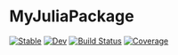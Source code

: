 # MyJuliaPackage

[![Stable](https://img.shields.io/badge/docs-stable-blue.svg)](https://smonel.github.io/MyJuliaPackage.jl/stable/)
[![Dev](https://img.shields.io/badge/docs-dev-blue.svg)](https://smonel.github.io/MyJuliaPackage.jl/dev/)
[![Build Status](https://github.com/smonel/MyJuliaPackage.jl/actions/workflows/CI.yml/badge.svg?branch=main)](https://github.com/smonel/MyJuliaPackage.jl/actions/workflows/CI.yml?query=branch%3Amain)
[![Coverage](https://codecov.io/gh/smonel/MyJuliaPackage.jl/branch/main/graph/badge.svg)](https://codecov.io/gh/smonel/MyJuliaPackage.jl)
